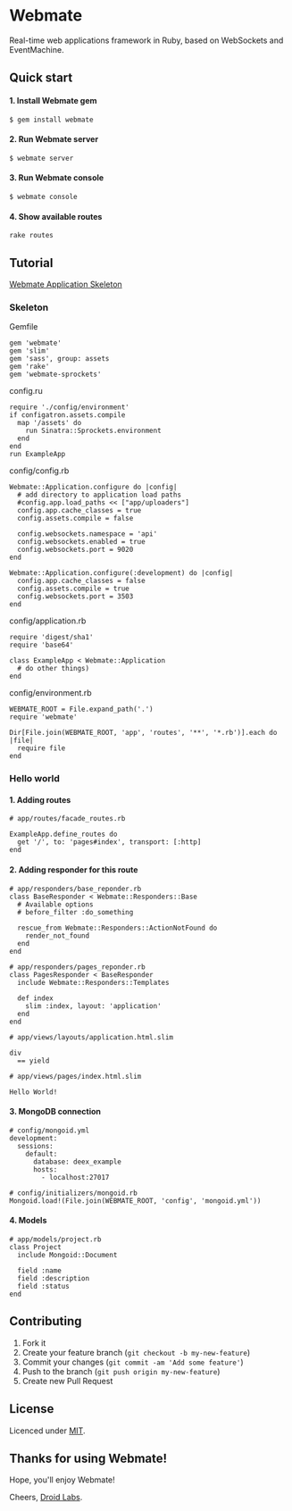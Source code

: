 # Webmate

Real-time web applications framework in Ruby, based on WebSockets and EventMachine.

## Quick start

#### 1. Install Webmate gem

    $ gem install webmate

#### 2. Run Webmate server

    $ webmate server

#### 3. Run Webmate console

    $ webmate console

#### 4. Show available routes

    rake routes

## Tutorial

[Webmate Application Skeleton](https://github.com/webmaterb/webmate-app-skeleton)

### Skeleton

Gemfile

    gem 'webmate'
    gem 'slim'
    gem 'sass', group: assets
    gem 'rake'
    gem 'webmate-sprockets'

config.ru

    require './config/environment'
    if configatron.assets.compile
      map '/assets' do
        run Sinatra::Sprockets.environment
      end
    end
    run ExampleApp

config/config.rb

    Webmate::Application.configure do |config|
      # add directory to application load paths
      #config.app.load_paths << ["app/uploaders"]
      config.app.cache_classes = true
      config.assets.compile = false

      config.websockets.namespace = 'api'
      config.websockets.enabled = true
      config.websockets.port = 9020
    end

    Webmate::Application.configure(:development) do |config|
      config.app.cache_classes = false
      config.assets.compile = true
      config.websockets.port = 3503
    end

config/application.rb

    require 'digest/sha1'
    require 'base64'

    class ExampleApp < Webmate::Application
      # do other things)
    end

config/environment.rb

    WEBMATE_ROOT = File.expand_path('.')
    require 'webmate'

    Dir[File.join(WEBMATE_ROOT, 'app', 'routes', '**', '*.rb')].each do |file|
      require file
    end

### Hello world

#### 1. Adding routes

    # app/routes/facade_routes.rb

    ExampleApp.define_routes do
      get '/', to: 'pages#index', transport: [:http]
    end

#### 2. Adding  responder for this route
    # app/responders/base_reponder.rb
    class BaseResponder < Webmate::Responders::Base
      # Available options
      # before_filter :do_something

      rescue_from Webmate::Responders::ActionNotFound do
        render_not_found
      end
    end

    # app/responders/pages_reponder.rb
    class PagesResponder < BaseResponder
      include Webmate::Responders::Templates

      def index
        slim :index, layout: 'application'
      end
    end

    # app/views/layouts/application.html.slim

    div
      == yield

    # app/views/pages/index.html.slim

    Hello World!

#### 3. MongoDB connection

    # config/mongoid.yml
    development:
      sessions:
        default:
          database: deex_example
          hosts:
            - localhost:27017

    # config/initializers/mongoid.rb
    Mongoid.load!(File.join(WEBMATE_ROOT, 'config', 'mongoid.yml'))

#### 4. Models

    # app/models/project.rb
    class Project
      include Mongoid::Document

      field :name
      field :description
      field :status
    end

## Contributing

1. Fork it
2. Create your feature branch (`git checkout -b my-new-feature`)
3. Commit your changes (`git commit -am 'Add some feature'`)
4. Push to the branch (`git push origin my-new-feature`)
5. Create new Pull Request

## License

Licenced under [MIT](http://www.opensource.org/licenses/mit-license.php).

## Thanks for using Webmate!

Hope, you'll enjoy Webmate!

Cheers, [Droid Labs](http://droidlabs.pro).
